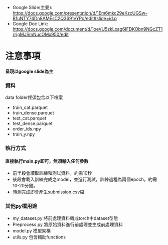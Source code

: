 * Google Slide(主要): https://docs.google.com/presentation/d/1Em6mkc29eKzcUGSw-BfuNTY74Dn8AMEsC2Q3691vYPo/edit#slide=id.p
* Google Doc Link: https://docs.google.com/document/d/1oeVU5zkLxag6IFDKObn9NGcZT1rrjgMJSmNucOMx950/edit

# 注意事項

#### 呈現以google slide為主

### 資料
data folder裡須包含以下檔案

* train_cat.parquet
* train_dense.parquet
* test_cat.parquet 
* test_dense.parquet 
* order_ids.npy 
* train_y.npy 

### 執行方式

#### 直接執行main.py即可，無須輸入任何參數

* 前半段會讀取訓練和測試資料，約需10秒
* 後段會載入訓練完成之model，並進行測試，訓練過程為兩個epoch，約需10-20分鐘。
* 預測完成即會產生submission.csv檔

### 其他py檔用途

* my_dataset.py 將前處理資料轉成torch中dataset型態
* Preprocess.py 將原始資料進行前處理並生成前處理資料
* model.py 模型架構
* utils.py 包含輔助functions
